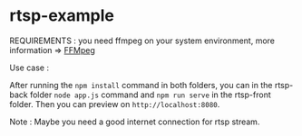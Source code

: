 # rtsp-example

REQUIREMENTS : you need ffmpeg on your system environment, more information => <a href="https://ffmpeg.org">FFMpeg</a>

Use case :

After running the `npm install` command in both folders, you can in the rtsp-back folder `node app.js` command and `npm run serve` in the rtsp-front folder. Then you can preview on `http://localhost:8080`.

Note : Maybe you need a good internet connection for rtsp stream.